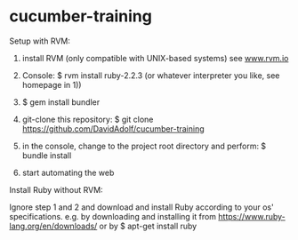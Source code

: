 # cucumber-training

Setup with RVM:

1) install RVM (only compatible with UNIX-based systems)
see www.rvm.io

2) Console:
$ rvm install ruby-2.2.3
(or whatever interpreter you like, see homepage in 1))

3) $ gem install bundler

4) git-clone this repository:
$ git clone https://github.com/DavidAdolf/cucumber-training

5) in the console, change to the project root directory and perform:
$ bundle install

6) start automating the web


Install Ruby without RVM:

Ignore step 1 and 2 and download and install Ruby according to your os' specifications.
e.g. by downloading and installing it from https://www.ruby-lang.org/en/downloads/ 
or by $ apt-get install ruby

